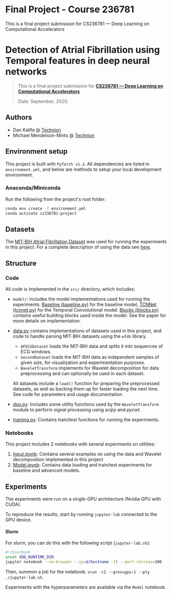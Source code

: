 # Final Project - Course 236781
This is a final project submission for CS236781 — Deep Learning on Computational Accelerators

# Detection of Atrial Fibrillation using Temporal features in deep neural networks
> This is a final project submission for [**CS236781 — Deep Learning on Computational Accelerators**](https://vistalab-technion.github.io/cs236781)
>
> Date: September, 2020. 
## Authors

* Dan Kalifa @ [Technion](mailto:kalifadan@campus.technion.ac.il)
* Michael Mendelson-Mints @ [Technion](mailto:michael.me@campus.technion.ac.il)

## Environment setup

This project is built with `PyTorch v1.3`. All dependencies are listed in 
`environment.yml`, and below are methods to setup your local development 
environment.

### Anaconda/Miniconda

Run the following from the project's root folder:
```bash
conda env create -f environment.yml
conda activate cs236781-project
```

## Datasets

The [MIT-BIH Atrial Fibrillation Dataset](https://physionet.org/content/afdb/1.0.0/) was used for running the
experiments in this project. For a complete description of using the data see [here](./data/README.md).

## Structure

### Code

All code is implemented in the `src/` directory, which includes:
* `model/`: includes the model implementations used for running the experiments: 
[Baseline (baseline.py)](src/model/baseline.py) for the baseline model, [TCNNet (tcnnet.py)](src/model/tcnnet.py) for
the Temporal Convolutional model. [Blocks (blocks.py)](src/model/blocks.py) contains useful building blocks
used inside the model. See the paper for more details on implementation.
* [data.py](src/data.py) contains implementations of datasets used in this project, and code to handle parsing MIT-BIH
datasets using the `wfdb` library. 
  - `AFECGDataset` loads the MIT-BIH data and splits it into sequences of ECG windows.
  - `SecondDataset` loads the MIT-BIH data as independent samples of given size, for visualization and experimentation
purposes. 
  - `WaveletTransform` implements for Wavelet decomposition for data preprocessing and can optionally be used
in each dataset. 

  All datasets include a `load()` function for preparing the preprocessed datasets, as well as
backing them up for faster loading the next time. \
See code for parameters and usage documentation
* [dsp.py](src/dsp.py): Includes some utility functions used by the `WaveletTransform` module to perform
signal processing using *scipy* and *pycwt*.
* [training.py](src/training.py): Contains train/test functions for running the experiments.

### Notebooks

This project includes 2 notebooks with several experiments on utilities:

1. [Input.ipynb](src/Input.ipynb): Contains several examples on using the data and Wavelet decomposition implemented 
in this project
2. [Model.ipynb](src/Model.ipynb): Contains data loading and train/test experiments for baseline and advanced models.

## Experiments

The experiments were run on a single-GPU architecture (Nvidia GPU with CUDA).
 
To reproduce the results, start by running `jupyter-lab` connected to the GPU device.

#### Slurm
For slurm, you can do this with the following script (`jupyter-lab.sh`):
```bash
#!/bin/bash
unset XDG_RUNTIME_DIR
jupyter notebook --no-browser --ip=$(hostname -I) --port-retries=100
```

Then, summon a job for the notebook: `srun -c2 --gres=gpu:1 --pty ./jupyter-lab.sh`.

Experiments with the hyperparameters are available via the `Model` notebook.
